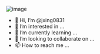 ![image](https://user-images.githubusercontent.com/100942238/156773107-47cbfe7d-ffb5-4792-be06-a0b65f9ed45e.png)
- 👋 Hi, I’m @jxing0831
- 👀 I’m interested in ...
- 🌱 I’m currently learning ...
- 💞️ I’m looking to collaborate on ...
- 📫 How to reach me ...

<!---
jxing0831/jxing0831 is a ✨ special ✨ repository because its `README.md` (this file) appears on your GitHub profile.
You can click the Preview link to take a look at your changes.
--->
